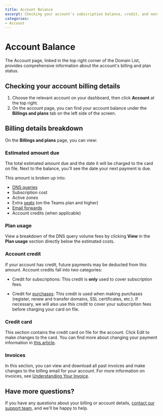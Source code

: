```yaml
---
title: Account Balance
excerpt: Checking your account's subscription balance, credit, and next payment due.
categories:
- Account
---
```


# Account Balance
The Account page, linked in the top right corner of the Domain List, provides comprehensive information about the account's billing and plan status. 

## Checking your account billing details
1. Choose the relevant account on your dashboard, then click **Account** at the top right.
1. On the account page, you can find your account balance under the **Billings and plans** tab on the left side of the screen.

## Billing details breakdown
On the **Billings and plans** page, you can view: 

### Estimated amount due
The total estimated amount due and the date it will be charged to the card on file. Next to the balance, you'll see the date your next payment is due.

This amount is broken up into:
- [DNS queries](/articles/dns-query-limits/) 
- Subscription cost
- Active zones
- Extra [seats](/articles/managing-seats/) (on the Teams plan and higher)
- [Email forwards](/articles/email-forwarding/)
- Account credits (when applicable)

### Plan usage
View a breakdown of the DNS query volume fees by clicking **View** in the **Plan usage** section directly below the estimated costs. 

### Account credit
If your account has credit, future payments may be deducted from this amount. Account credits fall into two categories:

- Credit for subscriptions: This credit is **only** used to cover subscription fees.

- Credit for [purchases](/articles/understanding-invoice/#purchases): This credit is used when making purchases (register, renew and transfer domains, SSL certificates, etc.). If necessary, we will also use this credit to cover your subscription fees before charging your card on file.

### Credit card 
This section contains the credit card on file for the account. Click Edit to make changes to the card. You can find more about changing your payment information in [this article](/articles/changing-payment-details/). 

### Invoices 
In this section, you can view and download all past invoices and make changes to the billing email for your account. For more information on invoices, see [Understanding Your Invoice](/articles/understanding-invoice/).

## Have more questions? 

If you have any questions about your billing or account details, [contact our support team](https://dnsimple.com/contact), and we'll be happy to help.

